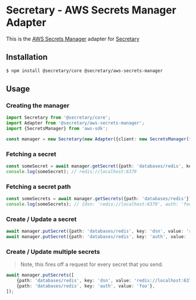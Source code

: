 # Secretary - AWS Secrets Manager Adapter

This is the [AWS Secrets Manager](https://aws.amazon.com/secrets-manager/) adapter for [Secretary](https://github.com/secretarysecrets/node)

## Installation 

```bash
$ npm install @secretary/core @secretary/aws-secrets-manager
```

## Usage

### Creating the manager
```typescript
import Secretary from '@secretary/core';
import Adapter from '@secretary/aws-secrets-manager';
import {SecretsManager} from 'aws-sdk';

const manager = new Secretary(new Adapter({client: new SecretsManager({region: 'us-east-1'})}));
```

### Fetching a secret

```typescript
const someSecret = await manager.getSecret({path: 'databases/redis', key: 'dsn'});
console.log(someSecret); // redis://localhost:6379
```

### Fetching a secret path

```typescript
const someSecrets = await manager.getSecrets({path: 'databases/redis'});
console.log(someSecrets); // {dsn: 'redis://localhost:6379', auth: 'foo'}
```

### Create / Update a secret

```typescript
await manager.putSecret({path: 'databases/redis', key: 'dsn', value: 'redis://localhost:6379'});
await manager.putSecret({path: 'databases/redis', key: 'auth', value: 'foo'});
```

### Create / Update multiple secrets

> Note, this fires off a request for every secret that you send. 


```typescript
await manager.putSecrets([
    {path: 'databases/redis', key: 'dsn', value: 'redis://localhost:6379'},
    {path: 'databases/redis', key: 'auth', value: 'foo'},
]);
```

